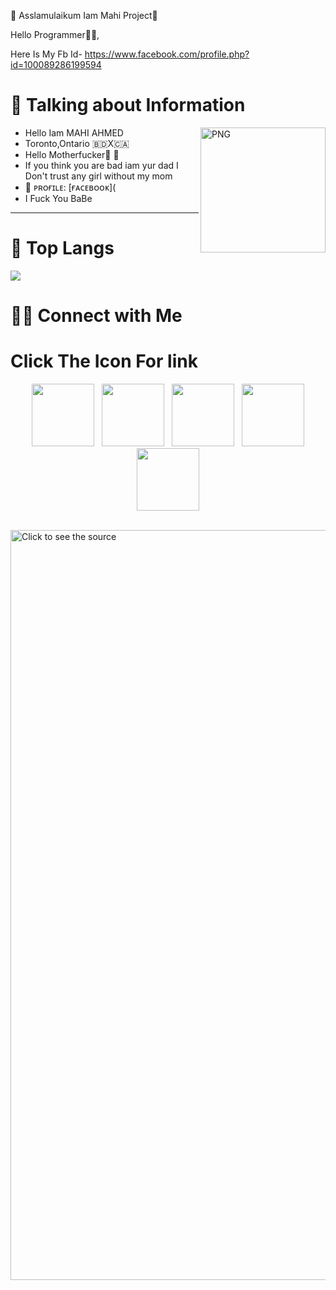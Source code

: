 💜 Asslamulaikum Iam Mahi Project🌸

Hello Programmer🌸💋,

Here Is My Fb Id- https://www.facebook.com/profile.php?id=100089286199594
# 📰 Talking about Information
<img align="right" width=200px alt="PNG" src="https://i.ibb.co/PcFx4GJ/image.jpg" />

-   Hello Iam MAHI AHMED
-   Toronto,Ontario 🇧🇩X🇨🇦
-   Hello Motherfucker🖕 🖕
-   If you think you are bad iam yur dad
I Don't trust any girl without my mom
-   🍁 ᴘʀᴏғɪʟᴇ: [ғᴀᴄᴇʙᴏᴏᴋ]([](https://www.facebook.com/profile.php?id=100089286199594)
- I Fuck You BaBe
<hr>

# 📖 Top Langs
![](https://i.ibb.co/JpJmFsZ/image.jpg)


# 🤝🏻 Connect with Me


# Click The Icon For link
<p align="center">
&nbsp; <a href="𝐍𝐀𝐈𝐈" target="_blank" rel="noopener noreferrer"><img src="https://www.facebook.com/profile.php?id=100089286199594" width="100" /></a>
&nbsp; <a href="https://chat.whatsapp.com/𝐍𝐀𝐈𝐈" target="_blank" rel="noopener noreferrer"><img src="https://cdn-icons-png.flaticon.com/512/3670/3670051.png" width="100" /></a>    
&nbsp; <a href="https://github.com/MR-AYAN-CHOWDHURY" target="_blank" rel="noopener noreferrer"><img src="https://img.icons8.com/plasticine/100/000000/github.png" width="100" /></a>
&nbsp; <a href="[(https://www.facebook.com/NOOBS.DEVELOPER.AYAN)]()" target="_blank" rel="noopener noreferrer"><img src="https://img.icons8.com/plasticine/100/000000/facebook.png"  width="100" /></a>
&nbsp; <a href="mailto: mohammadayan55505@gmail.com" target="_blank" rel="noopener noreferrer"><img src="https://img.icons8.com/plasticine/100/000000/gmail.png"  width="100" /></a>
</p>
<br>
<a href="#" target="_blank">
	<img src="https://imgur.com/a/HkuD0bH" width="1200" alt="Click to see the source" />
</a>  
</a>
